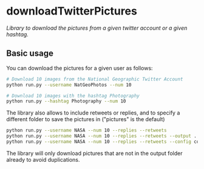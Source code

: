# downloadTwitterPictures

_Library to download the pictures from a given twitter account or a given hashtag._

## Basic usage

You can download the pictures for a given user as follows:

```bash
# Download 10 images from the National Geographic Twitter Account
python run.py --username NatGeoPhotos --num 10

# Download 10 images with the hashtag Photography
python run.py --hashtag Photography --num 10
```

The library also allows to include retweets or replies, and to specify a different folder to save the pictures in ("pictures" is the default)

```bash
python run.py --username NASA --num 10 --replies --retweets
python run.py --username NASA --num 10 --replies --retweets --output ../NASA_Pictures
python run.py --username NASA --num 10 --replies --retweets --config config.cfg --output ../NASA_Pictures
```

The library will only download pictures that are not in the output folder already to avoid duplications. 